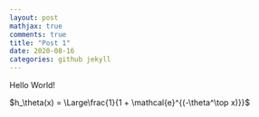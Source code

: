 ```yaml
---
layout: post
mathjax: true
comments: true
title: "Post 1"
date: 2020-08-16
categories: github jekyll
---
```


Hello World!

$h_\theta(x) = \Large\frac{1}{1 + \mathcal{e}^{(-\theta^\top x)}}$
